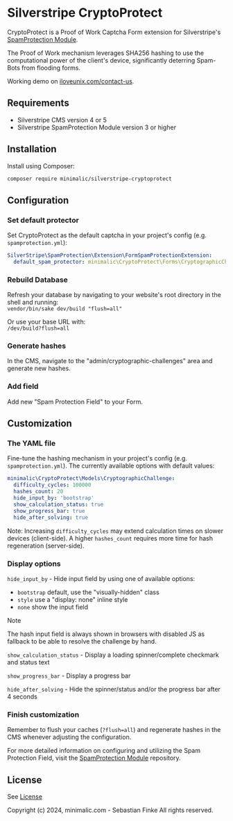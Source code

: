 # Silverstripe CryptoProtect

CryptoProtect is a Proof of Work Captcha Form extension for Silverstripe's [SpamProtection Module](https://github.com/silverstripe/silverstripe-spamprotection).

The Proof of Work mechanism leverages SHA256 hashing to use the computational power of the client's device, significantly deterring Spam-Bots from flooding forms.

Working demo on [iloveunix.com/contact-us](https://iloveunix.com/contact-us).


## Requirements

* Silverstripe CMS version 4 or 5
* Silverstripe SpamProtection Module version 3 or higher


## Installation

Install using Composer:
```sh
composer require minimalic/silverstripe-cryptoprotect
```


## Configuration

### Set default protector

Set CryptoProtect as the default captcha in your project's config (e.g. `spamprotection.yml`):
```yaml
SilverStripe\SpamProtection\Extension\FormSpamProtectionExtension:
  default_spam_protector: minimalic\CryptoProtect\Forms\CryptographicChallengeProtector
```

### Rebuild Database

Refresh your database by navigating to your website's root directory in the shell and running:<br>
`vendor/bin/sake dev/build "flush=all"`

Or use your base URL with:<br>
`/dev/build?flush=all`

### Generate hashes

In the CMS, navigate to the "admin/cryptographic-challenges" area and generate new hashes.

### Add field

Add new "Spam Protection Field" to your Form.


## Customization

### The YAML file

Fine-tune the hashing mechanism in your project's config (e.g. `spamprotection.yml`). The currently available options with default values:
```yaml
minimalic\CryptoProtect\Models\CryptographicChallenge:
  difficulty_cycles: 100000
  hashes_count: 20
  hide_input_by: 'bootstrap'
  show_calculation_status: true
  show_progress_bar: true
  hide_after_solving: true
```
Note: Increasing `difficulty_cycles` may extend calculation times on slower devices (client-side).
A higher `hashes_count` requires more time for hash regeneration (server-side).

### Display options

`hide_input_by` - Hide input field by using one of available options:
 * `bootstrap` default, use the "visually-hidden" class
 * `style` use a "display: none" inline style
 * `none` show the input field

> [!NOTE]
> The hash input field is always shown in browsers with disabled JS as fallback to be able to resolve the challenge by hand.

`show_calculation_status` - Display a loading spinner/complete checkmark and status text

`show_progress_bar` - Display a progress bar

`hide_after_solving` - Hide the spinner/status and/or the progress bar after 4 seconds

### Finish customization

Remember to flush your caches (`?flush=all`) and regenerate hashes in the CMS whenever adjusting the configuration.

For more detailed information on configuring and utilizing the Spam Protection Field, visit the [SpamProtection Module](https://github.com/silverstripe/silverstripe-spamprotection) repository.


## License

See [License](LICENSE)

Copyright (c) 2024, minimalic.com - Sebastian Finke
All rights reserved.

